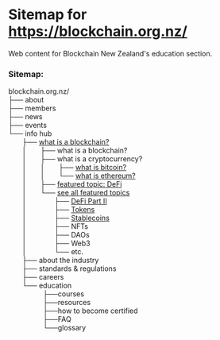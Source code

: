 # Sitemap for https://blockchain.org.nz/
Web content for Blockchain New Zealand's education section.

### Sitemap:
blockchain.org.nz/\
├── about\
├── members\
├── news\
├── events\
└── info hub\
  ├── [what is a blockchain?](articles/what_is_a_blockchain.md)\
  │  ├── what is a blockchain?\
  │  ├── what is a cryptocurrency?\
  │  │  ├── [what is bitcoin?](articles/bitcoin.md)  
  │  │  └── [what is ethereum?](articles/ethereum.md)  
  │  ├── [featured topic: DeFi](articles/defi.md)\
  │  └── [see all featured topics](featured.md)\
  │    ├── [DeFi Part II](articles/defi2.md)\
  │    ├── [Tokens](articles/defi.md)\
  │    ├── [Stablecoins](articles/defi.md)\
  │    ├── NFTs\
  │    ├── DAOs\
  │    ├── Web3\
  │    └── etc.\
  ├── about the industry\
  ├── standards & regulations\
  ├── careers\
  └── education\
     ├──courses\
     ├──resources\
     ├──how to become certified\
     ├──FAQ\
     └──glossary
